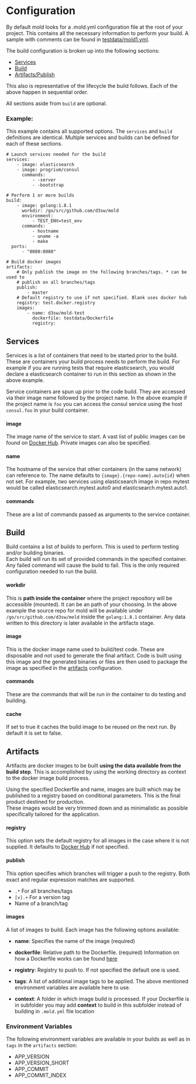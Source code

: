 # Configuration
By default mold looks for a .mold.yml configuration file at the root of your project.
This contains all the necessary information to perform your build.  A sample with comments
can be found in [testdata/mold1.yml](../testdata/mold1.yml).

The build configuration is broken up into the following sections:

- [Services](#services)
- [Build](#build)
- [Artifacts/Publish](#artifacts)

This also is representative of the lifecycle the build follows.  Each of the above
happen in sequential order.

All sections aside from `build` are optional.

### Example:
This example contains all supported options.  The `services` and `build` definitions are
identical.  Multiple services and builds can be defined for each of these sections.

    # Launch services needed for the build
    services:
        - image: elasticsearch
        - image: progrium/consul
          commands:
              - -server
              - -bootstrap

    # Perform 1 or more builds
    build:
        - image: golang:1.8.1
          workdir: /go/src/github.com/d3sw/mold
          environment:
              - TEST_ENV=test_env
          commands:
              - hostname
              - uname -a
              - make
	  ports:
	      - "8080:8080"

    # Build docker images
    artifacts:
        # Only publish the image on the following branches/tags. * can be used to
        # publish on all branches/tags
        publish:
            - master
        # Default registry to use if not specified. Blank uses docker hub
        registry: test.docker.registry
        images:
            - name: d3sw/mold-test
              dockerfile: testdata/Dockerfile
              registry:

## Services
Services is a list of containers that need to be started prior to the build.  These are
containers your build process needs to perform the build.  For example if you are running
tests that require elasticsearch, you would declare a elasticsearch container to run
in this section as shown in the above example.

Service containers are spun up prior to the code build.  They are accessed via their image name followed
by the project name.  In the above example if the project name is `foo` you can access the consul service
using the host `consul.foo` in your build container.

#### image
The image name of the service to start.  A vast list of public images can be found on
[Docker Hub](https://hub.docker.com).  Private images can also be specified.

#### name
The hostname of the service that other containers (in the same network) can reference to.
The name defaults to `{image}.{repo-name}.auto{id}` when not set. For example, two services using elasticsearch
image in repo mytest would be called elasticsearch.mytest.auto0 and elasticsearch.mytest.auto1.

#### commands
These are a list of commands passed as arguments to the service container.

## Build
Build contains a list of builds to perform. This is used to perform testing and/or building binaries.  
Each build will run its set of provided commands in the specified container.  Any failed
command will cause the build to fail.  This is the only required configuration needed
to run the build.

#### workdir
This is **path inside the container** where the project repository will be accessible (mounted).
It can be an path of your choosing.  In the above example the source repo for mold will
be available under `/go/src/github.com/d3sw/mold` inside the `golang:1.8.1` container.  Any
data written to this directory is later available in the artifacts stage.

#### image
This is the docker image name used to build/test code.  These are disposable and not used to generate the final
artifact.  Code is built using this image and the generated binaries or files are then used to
package the image as specified in the [artifacts](#Artifacts) configuration.

#### commands
These are the commands that will be run in the container to do testing and building.

#### cache
If set to true it caches the build image to be reused on the next run.  By default it is
set to false.

## Artifacts
Artifacts are docker images to be built **using the data available from the build step**.
This is accomplished by using the working directory as context to the docker image build
process.

Using the specified Dockerfile and name, images are built which may be published to a registry
based on conditional parameters.  This is the final product destined for production.  
These images would be very trimmed down and as minimalistic as possible specifically tailored
for the application.  

#### registry
This option sets the default registry for all images in the case where it is not supplied.
It defaults to [Docker Hub](https://hub.docker.com) if not specified.

#### publish
This option specifies which branches will trigger a push to the registry.  Both exact and regular expression matches are supported.

- `.*` For all branches/tags
- `[v].+` For a version tag
- Name of a branch/tag

#### images
A list of images to build.  Each image has the following options available:

- **name**: Specifies the name of the image (required)

- **dockerfile**: Relative path to the Dockerfile. (required) Information on how a
Dockerfile works can be found [here](https://docs.docker.com/engine/reference/builder/)

- **registry**: Registry to push to.  If not specified the default one is used.

- **tags**: A list of additional image tags to be applied.  The above mentioned environment variables are
available here to use.

- **context**: A folder in which image build is processed. If your Dockerfile is in subfolder you may add **context** to build in this subfolder instead of building in `.mold.yml` file location

### Environment Variables
The following environment variables are available in your builds as well as in `tags` in the `artifacts` section:

- APP_VERSION
- APP_VERSION_SHORT
- APP_COMMIT
- APP_COMMIT_INDEX
